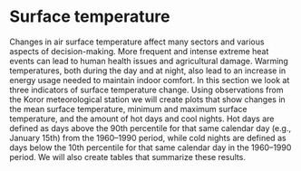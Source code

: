 # Surface temperature

Changes in air surface temperature affect many sectors and various aspects of decision-making.  More frequent and intense extreme heat events can lead to human health issues and agricultural damage. Warming temperatures, both during the day and at night, also lead to an increase in energy usage needed to maintain indoor comfort.
In this section we look at three indicators of surface temperature change.  Using observations from the Koror meteorological station we will create plots that show changes in the mean surface temperature, minimum and maximum surface temperature, and the amount of hot days and cool nights.  Hot days are defined as days above the 90th percentile for that same calendar day (e.g., January 15th) from the 1960–1990 period, while cold nights are defined as days below the 10th percentile for that same calendar day in the 1960–1990 period.  We will also create tables that summarize these results.  